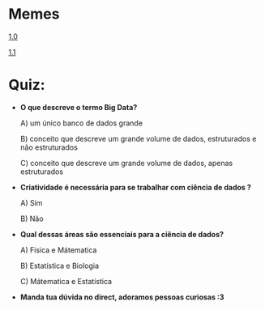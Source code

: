 # Memes

[1.0](https://miro.medium.com/max/500/1*ZhYNqU2y96_f3QkWq9oiWQ.jpeg)

[1.1](https://i.redd.it/w6qaq27k5rn41.jpg)

# Quiz:

* **O que descreve o termo Big Data?**

    A) um único banco de dados grande

    B) conceito que descreve um grande volume de dados, estruturados e não estruturados <Correto>

    C) conceito que descreve um grande volume de dados, apenas estruturados

* **Criatividade é necessária para se trabalhar com ciência de dados ?**
  
    A) Sim <Correto>

    B) Não

* **Qual dessas áreas são essenciais para a ciência de dados?**

    A) Fisica e Mátematica

    B) Estatística e Biologia

    C) Mátematica e Estatística <Correto>

* **Manda tua dúvida no direct, adoramos pessoas curiosas :3**